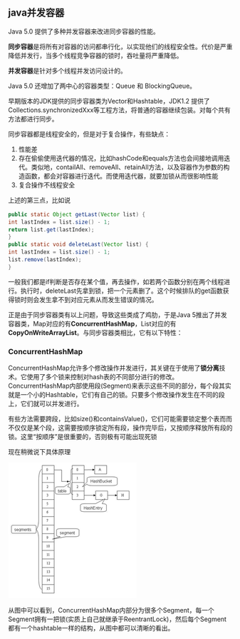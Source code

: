 ## java并发容器
Java 5.0 提供了多种并发容器来改进同步容器的性能。

 **同步容器**是将所有对容器的访问都串行化，以实现他们的线程安全性。代价是严重降低并发行，当多个线程竞争容器的锁时，吞吐量将严重降低。

 **并发容器**是针对多个线程并发访问设计的。

Java 5.0 还增加了两中心的容器类型：Queue 和 BlockingQueue。

早期版本的JDK提供的同步容器类为Vector和Hashtable，JDK1.2 提供了Collections.synchronizedXxx等工程方法，将普通的容器继续包装。对每个共有方法都进行同步。

同步容器都是线程安全的，但是对于复合操作，有些缺点：
1. 性能差
2. 存在偷偷使用迭代器的情况，比如hashCode和equals方法也会间接地调用迭代。类似地，contailAll、removeAll、retainAll方法，以及容器作为参数的构造函数，都会对容器进行迭代。而使用迭代器，就要加锁从而很影响性能
3. 复合操作不线程安全

上述的第三点，比如说
``` java
public static Object getLast(Vector list) {
int lastIndex = list.size() - 1;
return list.get(lastIndex);
}
public static void deleteLast(Vector list) {
int lastIndex = list.size() - 1;
list.remove(lastIndex);
}
```

一般我们都是if判断是否存在某个值，再去操作，如若两个函数分别在两个线程进行。执行时，deleteLast先拿到锁，把一个元素删了。这个时候排队的get函数获得锁时则会发生拿不到对应元素从而发生错误的情况。


正是由于同步容器类有以上问题，导致这些类成了鸡肋，于是Java 5推出了并发容器类，Map对应的有**ConcurrentHashMap**，List对应的有**CopyOnWriteArrayList**。与同步容器类相比，它有以下特性：

### ConcurrentHashMap
ConcurrentHashMap允许多个修改操作并发进行，其关键在于使用了**锁分离**技术。它使用了多个锁来控制对hash表的不同部分进行的修改。ConcurrentHashMap内部使用段(Segment)来表示这些不同的部分，每个段其实就是一个小的Hashtable，它们有自己的锁。只要多个修改操作发生在不同的段上，它们就可以并发进行。

有些方法需要跨段，比如size()和containsValue()，它们可能需要锁定整个表而而不仅仅是某个段，这需要按顺序锁定所有段，操作完毕后，又按顺序释放所有段的锁。这里“按顺序”是很重要的，否则极有可能出现死锁

现在稍微说下具体原理

![](image/concurrentHashmap.png)

从图中可以看到，ConcurrentHashMap内部分为很多个Segment，每一个Segment拥有一把锁(实质上自己就继承于ReentrantLock)，然后每个Segment都有一个hashtable一样的结构，从图中都可以清晰的看出。
